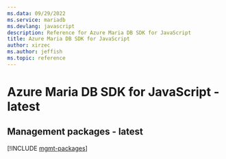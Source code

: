 ```yaml
---
ms.data: 09/29/2022
ms.service: mariadb
ms.devlang: javascript
description: Reference for Azure Maria DB SDK for JavaScript
title: Azure Maria DB SDK for JavaScript
author: xirzec
ms.author: jeffish
ms.topic: reference
---
```

# Azure Maria DB SDK for JavaScript - latest

## Management packages - latest
[!INCLUDE [mgmt-packages](maria-db-mgmt-index.md)]